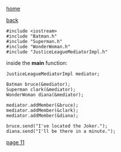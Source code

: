 [home](./page01.md)

[back](./page09.md)

```
#include <iostream>
#include "Batman.h"
#include "Superman.h"
#include "WonderWoman.h"
#include "JusticeLeagueMediatorImpl.h"
```

inside the **main** function:
```
JusticeLeagueMediatorImpl mediator;

Batman bruce(&mediator);
Superman clark(&mediator);
WonderWoman diana(&mediator);

mediator.addMember(&bruce);
mediator.addMember(&clark);
mediator.addMember(&diana);

bruce.send("I've located the Joker.");
diana.send("I'll be there in a minute.");
```


[page 11](./page11.md)

